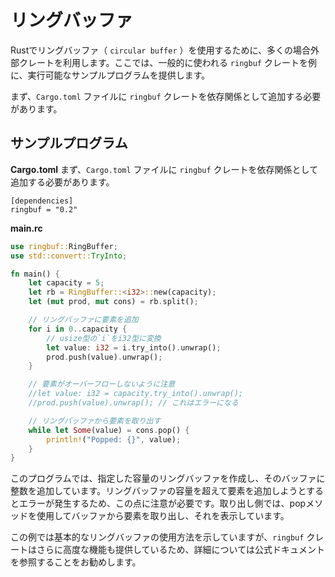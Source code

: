 # リングバッファ

Rustでリングバッファ（ `circular buffer` ）を使用するために、多くの場合外部クレートを利用します。ここでは、一般的に使われる `ringbuf` クレートを例に、実行可能なサンプルプログラムを提供します。

まず、`Cargo.toml` ファイルに `ringbuf` クレートを依存関係として追加する必要があります。

## サンプルプログラム

**Cargo.toml**
まず、`Cargo.toml` ファイルに `ringbuf` クレートを依存関係として追加する必要があります。

```
[dependencies]
ringbuf = "0.2"
```

**main.rc**
```rust
use ringbuf::RingBuffer;
use std::convert::TryInto;

fn main() {
    let capacity = 5;
    let rb = RingBuffer::<i32>::new(capacity);
    let (mut prod, mut cons) = rb.split();

    // リングバッファに要素を追加
    for i in 0..capacity {
        // usize型の`i`をi32型に変換
        let value: i32 = i.try_into().unwrap();
        prod.push(value).unwrap();
    }

    // 要素がオーバーフローしないように注意
    //let value: i32 = capacity.try_into().unwrap();
    //prod.push(value).unwrap(); // これはエラーになる

    // リングバッファから要素を取り出す
    while let Some(value) = cons.pop() {
        println!("Popped: {}", value);
    }
}
```

このプログラムでは、指定した容量のリングバッファを作成し、そのバッファに整数を追加しています。リングバッファの容量を超えて要素を追加しようとするとエラーが発生するため、この点に注意が必要です。取り出し側では、popメソッドを使用してバッファから要素を取り出し、それを表示しています。

この例では基本的なリングバッファの使用方法を示していますが、`ringbuf` クレートはさらに高度な機能も提供しているため、詳細については公式ドキュメントを参照することをお勧めします。
